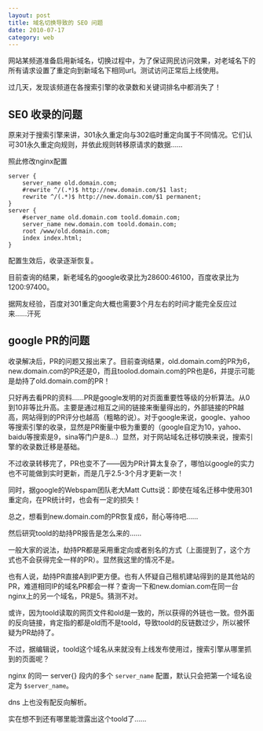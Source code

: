 ```yaml
---
layout: post
title: 域名切换导致的 SEO 问题
date: 2010-07-17
category: web
---
```


网站某频道准备启用新域名，切换过程中，为了保证网民访问效果，对老域名下的所有请求设置了重定向到新域名下相同url。测试访问正常后上线使用。

过几天，发现该频道在各搜索引擎的收录数和关键词排名中都消失了！

## SE0 收录的问题

原来对于搜索引擎来讲，301永久重定向与302临时重定向属于不同情况。它们认可301永久重定向规则，并依此规则转移原请求的数据……

照此修改nginx配置

```nginx
server {
    server_name old.domain.com;
    #rewrite ^/(.*)$ http://new.domain.com/$1 last;
    rewrite ^/(.*)$ http://new.domain.com/$1 permanent;
}
server {
    #server_name old.domain.com toold.domain.com;
    server_name new.domain.com toold.domain.com;
    root /www/old.domain.com;
    index index.html;
}
```

配置生效后，收录逐渐恢复。

目前查询的结果，新老域名的google收录比为28600:46100，百度收录比为1200:97400。

据网友经验，百度对301重定向大概也需要3个月左右的时间才能完全反应过来……汗死

## google PR的问题

收录解决后，PR的问题又报出来了。目前查询结果，old.domain.com的PR为6，new.domain.com的PR还是0，而且toolod.domain.com的PR也是6，并提示可能是劫持了old.domain.com的PR！

只好再去看PR的资料……PR是google发明的对页面重要性等级的分析算法。从0到10非等比升高。主要是通过相互之间的链接来衡量得出的，外部链接的PR越高，网站得到的PR评分也越高（粗略的说）。对于google来说，google、yahoo等搜索引擎的收录，显然是PR衡量中极为重要的（google自定为10，yahoo、baidu等搜索是9，sina等门户是8…）显然，对于网站域名迁移切换来说，搜索引擎的收录数迁移是基础。    

不过收录转移完了，PR也变不了——因为PR计算太复杂了，哪怕以google的实力也不可能做到实时更新，而是几乎2.5-3个月才更新一次！    

同时，据google的Webspam团队老大Matt Cutts说：即使在域名迁移中使用301重定向，在PR统计时，也会有一定的损失！    

总之，想看到new.domain.com的PR恢复成6，耐心等待吧……    

然后研究toold的劫持PR报告是怎么来的……    

一般大家的说法，劫持PR都是采用重定向或者别名的方式（上面提到了，这个方式也不会获得完全一样的PR）。显然我这里的情况不是。    

也有人说，劫持PR直接A到IP更方便。也有人怀疑自己租机建站得到的是其他站的PR，难道相同IP的域名PR都会一样？查询一下和new.domian.com在同一台nginx上的另一个域名，PR是5。猜测不对。    

或许，因为toold读取的网页文件和old是一致的，所以获得的外链也一致。但外面的反向链接，肯定指的都是old而不是toold，导致toold的反链数过少，所以被怀疑为PR劫持了。    

不过，据编辑说，toold这个域名从来就没有上线发布使用过，搜索引擎从哪里抓到的页面呢？    

nginx 的同一 server{} 段内的多个 `server_name` 配置，默认只会把第一个域名设定为 `$server_name`。    

dns 上也没有配反向解析。    

实在想不到还有哪里能泄露出这个toold了……    
    
